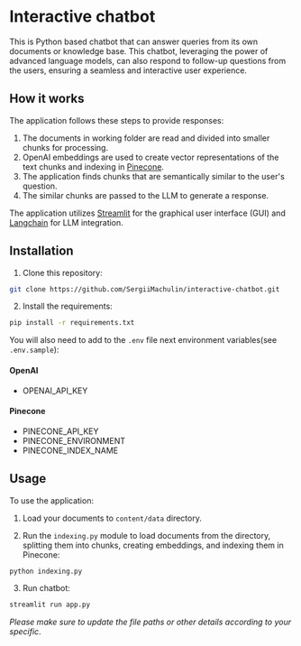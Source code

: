 # Interactive chatbot


This is Python based chatbot that can answer queries from its own documents or knowledge base. This chatbot, leveraging the power of advanced language models, can also respond to follow-up questions from the users, ensuring a seamless and interactive user experience.

## How it works

The application follows these steps to provide responses:

1. The documents in working folder are read and divided into smaller chunks for processing.
2. OpenAI embeddings are used to create vector representations of the text chunks and indexing in [Pinecone](https://www.pinecone.io/).
3. The application finds chunks that are semantically similar to the user's question.
4. The similar chunks are passed to the LLM to generate a response.

The application utilizes [Streamlit](https://streamlit.io/) for the graphical user interface (GUI) and [Langchain](https://python.langchain.com/en/latest/index.html) for LLM integration.


## Installation

1. Clone this repository:

```bash
git clone https://github.com/SergiiMachulin/interactive-chatbot.git
```

2. Install the requirements:

```bash
pip install -r requirements.txt
```

You will also need to add to the `.env` file next environment variables(see `.env.sample`):
#### OpenAI
- OPENAI_API_KEY

#### Pinecone
- PINECONE_API_KEY
- PINECONE_ENVIRONMENT
- PINECONE_INDEX_NAME

## Usage

To use the application:
1. Load your documents to `content/data` directory.

2. Run the `indexing.py` module to load documents from the directory, splitting them into chunks, creating embeddings, and indexing them in Pinecone:

```bash
python indexing.py
```

3. Run chatbot: 

```bash
streamlit run app.py
```

*Please make sure to update the file paths or other details according to your specific*.